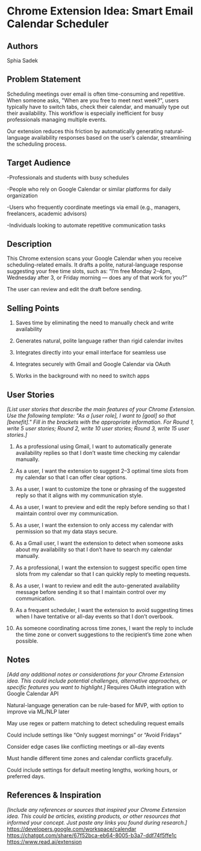 # Chrome Extension Idea: Smart Email Calendar Scheduler

## Authors

Sphia Sadek

## Problem Statement

Scheduling meetings over email is often time-consuming and repetitive. When someone asks, "When are you free to meet next week?", users typically have to switch tabs, check their calendar, and manually type out their availability. This workflow is especially inefficient for busy professionals managing multiple events.

Our extension reduces this friction by automatically generating natural-language availability responses based on the user’s calendar, streamlining the scheduling process.

## Target Audience

 -Professionals and students with busy schedules

 -People who rely on Google Calendar or similar platforms for daily organization

 -Users who frequently coordinate meetings via email (e.g., managers, freelancers, academic advisors)

 -Individuals looking to automate repetitive communication tasks

## Description

This Chrome extension scans your Google Calendar when you receive scheduling-related emails. It drafts a polite, natural-language response suggesting your free time slots, such as:
“I’m free Monday 2–4pm, Wednesday after 3, or Friday morning — does any of that work for you?”

The user can review and edit the draft before sending.

## Selling Points

1. Saves time by eliminating the need to manually check and write availability

2. Generates natural, polite language rather than rigid calendar invites

3. Integrates directly into your email interface for seamless use

4. Integrates securely with Gmail and Google Calendar via OAuth

5. Works in the background with no need to switch apps

## User Stories

_[List user stories that describe the main features of your Chrome Extension. Use the following template: "As a [user role], I want to [goal] so that [benefit]." Fill in the brackets with the appropriate information. For Round 1, write 5 user stories; Round 2, write 10 user stories; Round 3, write 15 user stories.]_

1. As a professional using Gmail, I want to automatically generate availability replies so that I don’t waste time checking my calendar manually.

2. As a user, I want the extension to suggest 2–3 optimal time slots from my calendar so that I can offer clear options.

3. As a user, I want to customize the tone or phrasing of the suggested reply so that it aligns with my communication style.

4. As a user, I want to preview and edit the reply before sending so that I maintain control over my communication.

5. As a user, I want the extension to only access my calendar with permission so that my data stays secure.

6. As a Gmail user, I want the extension to detect when someone asks about my availability so that I don’t have to search my calendar manually.

7. As a professional, I want the extension to suggest specific open time slots from my calendar so that I can quickly reply to meeting requests.

8. As a user, I want to review and edit the auto-generated availability message before sending it so that I maintain control over my communication.

9. As a frequent scheduler, I want the extension to avoid suggesting times when I have tentative or all-day events so that I don’t overbook.

10. As someone coordinating across time zones, I want the reply to include the time zone or convert suggestions to the recipient’s time zone when possible.

## Notes

_[Add any additional notes or considerations for your Chrome Extension idea. This could include potential challenges, alternative approaches, or specific features you want to highlight.]_
Requires OAuth integration with Google Calendar API

Natural-language generation can be rule-based for MVP, with option to improve via ML/NLP later

May use regex or pattern matching to detect scheduling request emails

Could include settings like “Only suggest mornings” or “Avoid Fridays”

Consider edge cases like conflicting meetings or all-day events

Must handle different time zones and calendar conflicts gracefully.

Could include settings for default meeting lengths, working hours, or preferred days.

## References & Inspiration

_[Include any references or sources that inspired your Chrome Extension idea. This could be articles, existing products, or other resources that informed your concept. Just paste any links you found during research.]_
https://developers.google.com/workspace/calendar
https://chatgpt.com/share/67f52bca-eb64-8005-b3a7-ddf74f5ffe1c
https://www.read.ai/extension
